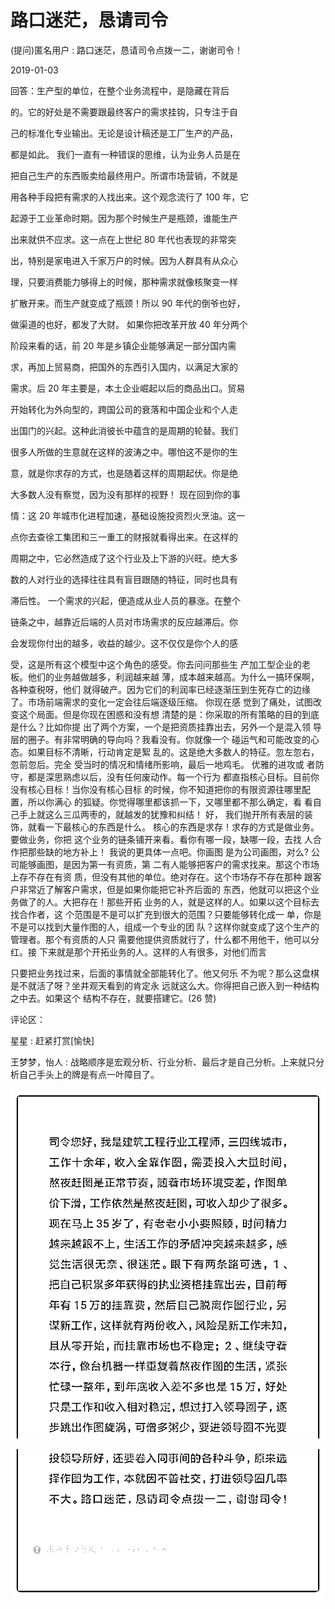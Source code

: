 # 路口迷茫，恳请司令

(提问)匿名用户 : 路口迷茫，恳请司令点拨一二，谢谢司令！

2019-01-03

回答：生产型的单位，在整个业务流程中，是隐藏在背后

的。它的好处是不需要跟最终客户的需求挂钩，只专注于自

己的标准化专业输出。无论是设计稿还是工厂生产的产品，

都是如此。 我们一直有一种错误的思维，认为业务人员是在

把自己生产的东西贩卖给最终用户。所谓市场营销，不就是

用各种手段把有需求的人找出来。这个观念流行了 100 年，它

起源于工业革命时期。因为那个时候生产是瓶颈，谁能生产

出来就供不应求。这一点在上世纪 80 年代也表现的非常突

出，特别是家电进入千家万户的时候。因为人群具有从众心

理，只要消费能力够得上的时候，那种需求就像核聚变一样

扩散开来。而生产就变成了瓶颈！所以 90 年代的倒爷也好，

做渠道的也好，都发了大财。 如果你把改革开放 40 年分两个

阶段来看的话，前 20 年是乡镇企业能够满足一部分国内需

求，再加上贸易商，把国外的东西引入国内，以满足大家的

需求。后 20 年主要是，本土企业崛起以后的商品出口。贸易

开始转化为外向型的，跨国公司的衰落和中国企业和个人走

出国门的兴起。这种此消彼长中蕴含的是周期的轮替。我们

很多人所做的生意就在这样的波涛之中。哪怕这不是你的生

意，就是你求存的方式，也是随着这样的周期起伏。你是绝

大多数人没有察觉，因为没有那样的视野！ 现在回到你的事

情：这 20 年城市化进程加速，基础设施投资烈火烹油。这一

点你去查徐工集团和三一重工的财报就看得出来。在这样的

周期之中，它必然造成了这个行业及上下游的兴旺。绝大多

数的人对行业的选择往往具有盲目跟随的特征，同时也具有

滞后性。 一个需求的兴起，便造成从业人员的暴涨。在整个

链条之中，越靠近后端的人员对市场需求的反应越滞后。你

会发现你付出的越多，收益的越少。这不仅仅是你个人的感

受，这是所有这个模型中这个角色的感受。你去问问那些生 产加工型企业的老板。他们的业务越做越多，利润越来越 薄，成本越来越高。为什么一搞环保啊，各种查税呀，他们 就得破产。因为它们的利润率已经逐渐压到生死存亡的边缘 了。市场前端需求的变化一定会往后端逐级压缩。 你现在感 觉到了痛处，试图改变这个局面。但是你现在困惑和没有想 清楚的是：你采取的所有策略的目的到底是什么？比如你提 出了两个方案，一个是把资质挂靠出去，另外一个是混入领 导层的圈子。有非常明确的导向吗？我看没有。你就像一个 碰运气和可能改变的心态。如果目标不清晰，行动肯定是絮 乱的。这是绝大多数人的特征。忽左忽右，忽前忽后。完全 受当时的情况和情绪所影响，最后一地鸡毛。 优雅的进攻或 者防守，都是深思熟虑以后，没有任何废动作。每一个行为 都直指核心目标。目前你没有核心目标！当你没有核心目标 的时候，你不知道把你的有限资源往哪里配置，所以你满心 的狐疑。你觉得哪里都该抓一下，又哪里都不那么确定，看 看自己手上就这么三瓜两枣的，就越发的犹豫和纠结！ 好， 我们抛开所有表层的装饰，就看一下最核心的东西是什么。 核心的东西是求存！求存的方式是做业务。要做业务，你把 这个业务的链条铺开来看。看你有哪一段，缺哪一段，去找 人合作把那些缺的地方补上！ 我说的更具体一点吧。你画图 是为公司画图，对么? 公司能够画图，是因为第一有资质，第 二有人能够把客户的需求找来。那这个市场上存不存在有资 质，但没有其他的单位。绝对存在。这个市场存不存在那种 跟客户非常近了解客户需求，但是如果你能把它补齐后面的 东西，他就可以把这个业务做了的人。大把存在！那些开拓 业务的人，就是这样的人。如果以这个目标去找合作者，这 个范围是不是可以扩充到很大的范围？只要能够转化成一 单，你是不是可以找到大量作图的人，组成一个专业的团 队？这样你就变成了这个生产的管理者。那个有资质的人只 需要他提供资质就行了，什么都不用他干，他可以分红。接 下来就是那个开拓业务的人。这样的人有很多，对他们而言

只要把业务找过来，后面的事情就全部能转化了。他又何乐 不为呢？那么这盘棋是不就活了呀？坐井观天看到的肯定永 远就这么大。你得把自己嵌入到一种结构之中去。如果这个 结构不存在，就要搭建它。(26 赞)

评论区：

星星 : 赶紧打赏[愉快]

王梦梦，怡人 : 战略顺序是宏观分析、行业分析、最后才是自己分析。上来就只分析自己手头上的牌是有点一叶障目了。

![image](img/Image_284.png)

![image](img/Image_285.png)
